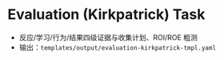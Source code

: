 # Evaluation (Kirkpatrick) Task

- 反应/学习/行为/结果四级证据与收集计划、ROI/ROE 粗测
- 输出：`templates/output/evaluation-kirkpatrick-tmpl.yaml`
